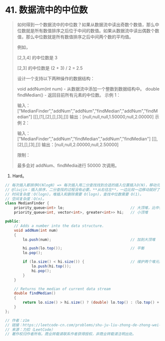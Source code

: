 # 41. 数据流中的中位数

> 如何得到一个数据流中的中位数？如果从数据流中读出奇数个数值，那么中位数就是所有数值排序之后位于中间的数值。如果从数据流中读出偶数个数值，那么中位数就是所有数值排序之后中间两个数的平均值。
>
> 例如，
>
> [2,3,4] 的中位数是 3
>
> [2,3] 的中位数是 (2 + 3) / 2 = 2.5
>
> 设计一个支持以下两种操作的数据结构：
>
> void addNum(int num) - 从数据流中添加一个整数到数据结构中。
> double findMedian() - 返回目前所有元素的中位数。
> 示例 1：
>
> 输入：
> ["MedianFinder","addNum","addNum","findMedian","addNum","findMedian"]
> [[],[1],[2],[],[3],[]]
> 输出：[null,null,null,1.50000,null,2.00000]
> 示例 2：
>
> 输入：
> ["MedianFinder","addNum","findMedian","addNum","findMedian"]
> [[],[2],[],[3],[]]
> 输出：[null,null,2.00000,null,2.50000]
>
>
> 限制：
>
> 最多会对 addNum、findMedia进行 50000 次调用。
>

1. Hard。

```java
// 每次插入都排序O(NlogN) => 每次插入用二分查找找到合适的插入位置插入O(N)，移动元素占大头。
// @liujin：插入排序，二分查找的过程没有必要。**从右往左**，一边比较一边移动就好了，反正是要移动的。
// 时间复杂度：O(logn)。堆插入和删除需要 O(logn)，查找中位数需要 O(1)。
// 空间复杂度：O(n)。
class MedianFinder {
    priority_queue<int> lo;                              // 大顶堆，比中位数小的元素放到大顶堆中，这样堆顶就是中位数，或中位数中的一个了。
    priority_queue<int, vector<int>, greater<int>> hi;   // 小顶堆

public:
    // Adds a number into the data structure.
    void addNum(int num)
    {
        lo.push(num);                                    // 加到大顶堆

        hi.push(lo.top());                               // 平衡
        lo.pop();

        if (lo.size() < hi.size()) {                     // 维护两个堆元素个数
            lo.push(hi.top());
            hi.pop();
        }
    }

    // Returns the median of current data stream
    double findMedian()
    {
        return lo.size() > hi.size() ? (double) lo.top() : (lo.top() + hi.top()) * 0.5;
    }
};

// 作者：z1m
// 链接：https://leetcode-cn.com/problems/shu-ju-liu-zhong-de-zhong-wei-shu-lcof/solution/you-xian-dui-lie-by-z1m/
// 来源：力扣（LeetCode）
// 著作权归作者所有。商业转载请联系作者获得授权，非商业转载请注明出处。
```

